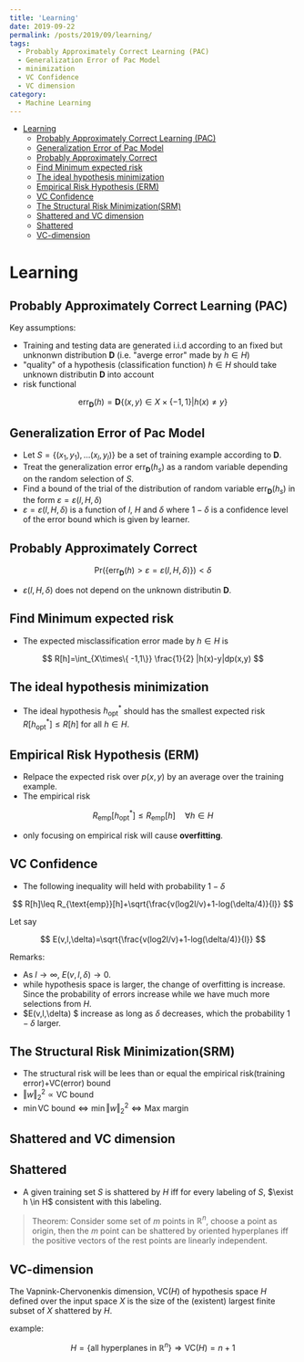 ```yaml
---
title: 'Learning'
date: 2019-09-22
permalink: /posts/2019/09/learning/
tags:
  - Probably Approximately Correct Learning (PAC)
  - Generalization Error of Pac Model
  - minimization
  - VC Confidence
  - VC dimension
category:
  - Machine Learning
---
```



- [Learning](#Learning)
  - [Probably Approximately Correct Learning (PAC)](#Probably-Approximately-Correct-Learning-PAC)
  - [Generalization Error of Pac Model](#Generalization-Error-of-Pac-Model)
  - [Probably Approximately Correct](#Probably-Approximately-Correct)
  - [Find Minimum expected risk](#Find-Minimum-expected-risk)
  - [The ideal hypothesis minimization](#The-ideal-hypothesis-minimization)
  - [Empirical Risk Hypothesis (ERM)](#Empirical-Risk-Hypothesis-ERM)
  - [VC Confidence](#VC-Confidence)
  - [The Structural Risk Minimization(SRM)](#The-Structural-Risk-MinimizationSRM)
  - [Shattered and VC dimension](#Shattered-and-VC-dimension)
  - [Shattered](#Shattered)
  - [VC-dimension](#VC-dimension)
# Learning

## Probably Approximately Correct Learning (PAC)
Key assumptions:
- Training and testing data are generated  i.i.d according to an fixed but unknonwn distribution $\mathbf D$ (i.e. "averge error" made by $h\in H$)
- "quality" of a hypothesis (classification function) $h \in H$ should take unknown distributin $\mathbf D$ into account 
- risk functional 

$$
\text{err}_{\mathbf D}(h)=\mathbf D\{(x,y)\in X\times \{-1,1\} | h(x) \neq y \}
$$

## Generalization Error of Pac Model
- Let $S=\{(x_1,y_1),\dots (x_l,y_l) \}$ be a set of training example according to $\mathbf D$.
- Treat the generalization error $\text{err}_{\mathbf D}(h_s)$ as a random variable depending on the random selection of $S$.
- Find a bound of the trial of the distribution of random variable $\text{err}_{\mathbf D}(h_s)$ in the form $\varepsilon=\varepsilon(l,H,\delta)$
- $\varepsilon=\varepsilon(l,H,\delta)$ is a function of $l$, $H$ and $\delta$ where $1-\delta$ is a confidence level of the error bound which is given by learner.

## Probably Approximately Correct

$$
\text{Pr}(\{ \text{err}_{\mathbf D}(h) > \varepsilon=\varepsilon(l,H,\delta) \})< \delta
$$

- $\varepsilon(l,H,\delta)$ does not depend on the unknown distributin $\mathbf D$.

## Find Minimum expected risk
- The expected misclassification error made by $h \in H$ is 

$$
R[h]=\int_{X\times\{ -1,1\}} \frac{1}{2} |h(x)-y|dp(x,y)
$$

## The ideal hypothesis minimization
- The ideal hypothesis $h^*_{\text{opt}}$ should has the smallest expected risk $R[h^*_{\text{opt}}]\leq R[h]$ for all $h \in H$.

## Empirical Risk Hypothesis (ERM)
- Relpace the expected risk over $p(x,y)$ by an average over the training example.
- The empirical risk

$$
R_{\text{emp}}[h^*_{\text{opt}}]\leq R_{\text{emp}}[h] \quad \forall h\in H
$$
- only focusing on empirical risk will cause **overfitting**.

## VC Confidence
- The following inequality will held with probability $1-\delta$

$$
R[h]\leq R_{\text{emp}}[h]+\sqrt{\frac{v(log2l/v)+1-log(\delta/4)}{l}}
$$

Let say

$$
E(v,l,\delta)=\sqrt{\frac{v(log2l/v)+1-log(\delta/4)}{l}}
$$

Remarks:
- As $l \rightarrow \infty$, $E(v,l,\delta) \rightarrow 0$.
- while hypothesis space is larger, the change of overfitting is increase. Since the probability of errors increase while we have much more selections from $H$.
- $E(v,l,\delta) $ increase as long as $\delta$ decreases, which the probability $1-\delta$ larger.

## The Structural Risk Minimization(SRM)
- The structural risk will be lees than or equal the empirical risk(training error)+VC(error) bound
- $\Vert w \Vert_2^2 \propto \text{VC bound}$
- $\min \text{VC bound} \Leftrightarrow \min \Vert w \Vert_2^2 \Leftrightarrow \text{Max margin}$

## Shattered and VC dimension

## Shattered
- A given training set $S$ is shattered by $H$ iff for every labeling of $S$, $\exist h \in H$ consistent with this labeling.

>Theorem: Consider some set of $m$ points in $\mathbb R^n$, choose a point as origin, then the $m$ point can be shattered by oriented hyperplanes iff the positive vectors of the rest points are linearly independent.

## VC-dimension
The Vapnink-Chervonenkis dimension, $\text{VC}(H)$ of hypothesis space $H$ defined over the input space $X$ is the size of the (existent) largest finite subset of $X$ shattered by $H$.

example:

$$
H=\{ \text{all hyperplanes in } \mathbb R^n \}\Rightarrow \text{VC}(H)=n+1 
$$

